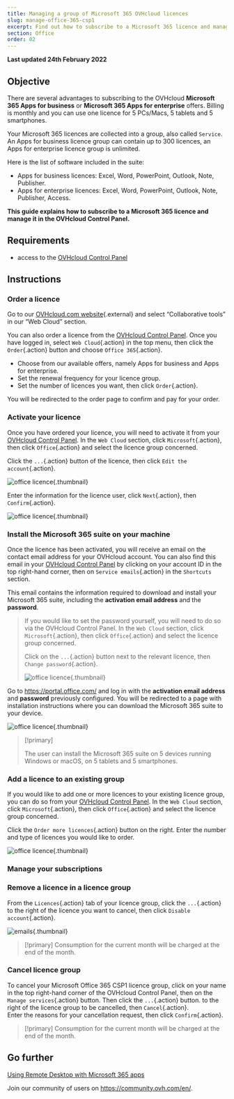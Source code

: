 ```yaml
---
title: Managing a group of Microsoft 365 OVHcloud licences
slug: manage-office-365-csp1
excerpt: Find out how to subscribe to a Microsoft 365 licence and manage it in the OVHcloud Control Panel
section: Office
order: 02
---
```


**Last updated 24th February 2022**

## Objective

There are several advantages to subscribing to the OVHcloud **Microsoft 365 Apps for business** or **Microsoft 365 Apps for enterprise** offers. Billing is monthly and you can use one licence for 5 PCs/Macs, 5 tablets and 5 smartphones.

Your Microsoft 365 licences are collected into a group, also called `Service`. An Apps for business licence group can contain up to 300 licences, an Apps for enterprise licence group is unlimited.

Here is the list of software included in the suite:

- Apps for business licences: Excel, Word, PowerPoint, Outlook, Note, Publisher.
- Apps for enterprise licences: Excel, Word, PowerPoint, Outlook, Note, Publisher, Access.

**This guide explains how to subscribe to a Microsoft 365 licence and manage it in the OVHcloud Control Panel.**

## Requirements

- access to the [OVHcloud Control Panel](https://www.ovh.com/auth/?action=gotomanager&from=https://www.ovh.ie/&ovhSubsidiary=ie)

## Instructions

### Order a licence

Go to our [OVHcloud.com website](https://www.ovhcloud.com/en-ie/collaborative-tools/microsoft-365/){.external} and select “Collaborative tools” in our “Web Cloud” section. 

You can also order a licence from the [OVHcloud Control Panel](https://www.ovh.com/auth/?action=gotomanager&from=https://www.ovh.ie/&ovhSubsidiary=ie). Once you have logged in, select `Web Cloud`{.action} in the top menu, then click the `Order`{.action} button and choose `Office 365`{.action}.

- Choose from our available offers, namely Apps for business and Apps for enterprise.
- Set the renewal frequency for your licence group.
- Set the number of licences you want, then click `Order`{.action}.

You will be redirected to the order page to confirm and pay for your order.

### Activate your licence

Once you have ordered your licence, you will need to activate it from your [OVHcloud Control Panel](https://www.ovh.com/auth/?action=gotomanager&from=https://www.ovh.ie/&ovhSubsidiary=ie). In the `Web Cloud` section, click `Microsoft`{.action}, then click `Office`{.action} and select the licence group concerned.

Click the `...`{.action} button of the licence, then click `Edit the account`{.action}.

![office licence](images/Outlook-cps1-01.png){.thumbnail}

Enter the information for the licence user, click `Next`{.action}, then `Confirm`{.action}.

![office licence](images/Outlook-cps1-02.png){.thumbnail}

### Install the Microsoft 365 suite on your machine

Once the licence has been activated, you will receive an email on the contact email address for your OVHcloud account. You can also find this email in your [OVHcloud Control Panel](https://www.ovh.com/auth/?action=gotomanager&from=https://www.ovh.ie/&ovhSubsidiary=ie) by clicking on your account ID in the top right-hand corner, then on `Service emails`{.action} in the `Shortcuts` section.

This email contains the information required to download and install your Microsoft 365 suite, including the **activation email address** and the **password**.

>
> If you would like to set the password yourself, you will need to do so via the OVHcloud Control Panel. In the `Web Cloud` section, click `Microsoft`{.action}, then click `Office`{.action} and select the licence group concerned.
>
> Click on the `...`{.action} button next to the relevant licence, then `Change password`{.action}.
>
>![office licence](images/Outlook-cps1-03.png){.thumbnail}
>

Go to <https://portal.office.com/> and log in with the **activation email address** and **password** previously configured. You will be redirected to a page with installation instructions where you can download the Microsoft 365 suite to your device.

![office licence](images/Outlook-cps1-04.png){.thumbnail}

> [!primary]
>
> The user can install the Microsoft 365 suite on 5 devices running Windows or macOS, on 5 tablets and 5 smartphones.
>

### Add a licence to an existing group

If you would like to add one or more licences to your existing licence group, you can do so from your [OVHcloud Control Panel](https://www.ovh.com/auth/?action=gotomanager&from=https://www.ovh.ie/&ovhSubsidiary=ie). In the `Web Cloud` section, click `Microsoft`{.action}, then click `Office`{.action} and select the licence group concerned.

Click the `Order more licences`{.action} button on the right. Enter the number and type of licences you would like to order.

![office licence](images/Outlook-cps1-05.png){.thumbnail}

### Manage your subscriptions <a name="managesubscriptions"></a>

### Remove a licence in a licence group

From the `Licences`{.action} tab of your licence group, click the `...`{.action} to the right of the licence you want to cancel, then click `Disable account`{.action}.

![emails](images/Outlook-cps1-06.png){.thumbnail}

> [!primary]
> Consumption for the current month will be charged at the end of the month.

### Cancel licence group

To cancel your Microsoft Office 365 CSP1 licence group, click on your name in the top right-hand corner of the OVHcloud Control Panel, then on the `Manage services`{.action} button. Then click the `...`{.action} button. to the right of the licence group to be cancelled, then `Cancel`{.action}.<br>
Enter the reasons for your cancellation request, then click `Confirm`{.action}.

> [!primary]
> Consumption for the current month will be charged at the end of the month.

## Go further

[Using Remote Desktop with Microsoft 365 apps](https://docs.ovh.com/ie/en/microsoft-collaborative-solutions/office365-proplus-remote-desktop/)

Join our community of users on <https://community.ovh.com/en/>.
